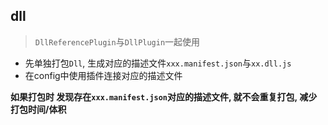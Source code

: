 ## dll
> `DllReferencePlugin`与`DllPlugin`一起使用

- 先单独打包`Dll`, 生成对应的描述文件`xxx.manifest.json`与`xx.dll.js`
- 在config中使用插件连接对应的描述文件

**如果打包时 发现存在`xxx.manifest.json`对应的描述文件, 就不会重复打包, 减少打包时间/体积**